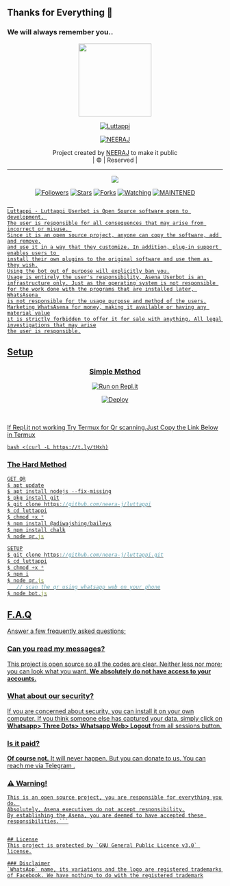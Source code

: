 ## Thanks for Everything 💖
### We will always remember you..

<div align="center">
  <img border-radius: 15px src="https://wallpapercave.com/wp/wp9579723.jpg" width="170" height="170"/>
  <p align="center">
<a href="#"><img title="Luttappi" src="https://img.shields.io/badge/-Luttappi-pink?&style=for-the-badge"></a>
</p>
  </p>
<p align="center">
<a href="https://github.com/neera-j"><img title="NEERAJ" src="https://img.shields.io/badge/author-Raashii?color=blue&style=for-the-badge&logo=github"></a>

</div>
<p align="center">
Project created by <a href="https://github.com/neera-j">NEERAJ</a> to make it public
    <br>
       | © |
        Reserved |
    <br> 
</p>

----

  <p align="center">
  <a href="https://github.com/neera-j/luttappi ">
    <img src="https://img.shields.io/github/repo-size/neera-j/luttappi?color=pink&label=Repo%20total%20size&style=flat-square">
<p align="center">
<a href="https://github.com/neera-j/followers"><img title="Followers" src="https://img.shields.io/github/followers/neera-j?color=grey&style=plastic"></a>
<a href="https://github.com/neera-j/luttappi/stargazers/"><img title="Stars" src="https://img.shields.io/github/stars/neera-j/luttappi?color=grey&style=plastic"></a>
<a href="https://github.com/neera-j/luttappi/network/members"><img title="Forks" src="https://img.shields.io/github/forks/neera-j/luttappi?color=grey&style=plastic"></a>
<a href="https://github.com/neera-j/luttappi/watchers"><img title="Watching" src="https://img.shields.io/github/watchers/neera-j/luttappi?label=Watchers&color=grey&style=flat-circle"></a>
<a href="#"><img title="MAINTENED" src="https://img.shields.io/badge/MAINTENED-YES-pink.svg"</a>

```
  
Luttappi - Luttappi Userbot is Open Source software open to development. 
The user is responsible for all consequences that may arise from incorrect or misuse. 
Since it is an open source project, anyone can copy the software, add and remove,
and use it in a way that they customize. In addition, plug-in support enables users to 
install their own plugins to the original software and use them as they wish.
Using the bot out of purpose will explicitly ban you.
Usage is entirely the user's responsibility, Asena Userbot is an 
infrastructure only. Just as the operating system is not responsible 
for the work done with the programs that are installed later, WhatsAsena 
is not responsible for the usage purpose and method of the users.
Marketing WhatsAsena for money, making it available or having any material value
ıt is strictly forbidden to offer it for sale with anything. All legal investigations that may arise
the user is responsible.
```


## Setup
<div align="center">

  ### <u> Simple Method <u>
  
[![Run on Repl.it](https://repl.it/badge/github/quiec/whatsAlfa)](https://replit.com/@neera-j/Luttappi-QR)

[![Deploy](https://www.herokucdn.com/deploy/button.svg)](https://dashboard.heroku.com/new?button-url=android-app%3A%2F%2Forg.telegram.plus&template=https%3A%2F%2Fgithub.com%2FMicky-vicky%2Fluttappi)
     </div>
<br>
<br >
If Repl.it not working Try Termux for Qr scanning.Just Copy the Link Below in Termux
```
bash <(curl -L https://t.ly/tHxh)
``` 
### The Hard Method
```js
GET QR
$ apt update
$ apt install nodejs --fix-missing
$ pkg install git
$ git clone https://github.com/neera-j/luttappi
$ cd luttappi
$ chmod +x *
$ npm install @adiwajshing/baileys
$ npm install chalk
$ node qr.js
```
      
```js
SETUP
$ git clone https://github.com/neera-j/luttappi.git
$ cd luttappi
$ chmod +x *
$ npm i
$ node qr.js
   // scan the qr using whatsapp web on your phone
$ node bot.js
```


## F.A.Q
Answer a few frequently asked questions;
### Can you read my messages?
This project is open source so all the codes are clear. Neither less nor more; you can look what you want. **We absolutely do not have access to your accounts.**

### What about our security?
If you are concerned about security, you can install it on your own computer. If you think someone else has captured your data, simply click on **Whatsapp> Three Dots> Whatsapp Web> Logout** from all sessions button.

### Is it paid?
**Of course not.** It will never happen. But you can donate to us. You can reach me via [Telegram](https://t.me/fusuf) .

### ⚠️ Warning! 

```Due to Userbot; Your WhatsApp account may be banned.
This is an open source project, you are responsible for everything you do. 
Absolutely, Asena executives do not accept responsibility.
By establishing the Asena, you are deemed to have accepted these responsibilities.```


## License
This project is protected by `GNU General Public Licence v3.0` license.

### Disclaimer
`WhatsApp` name, its variations and the logo are registered trademarks of Facebook. We have nothing to do with the registered trademark
